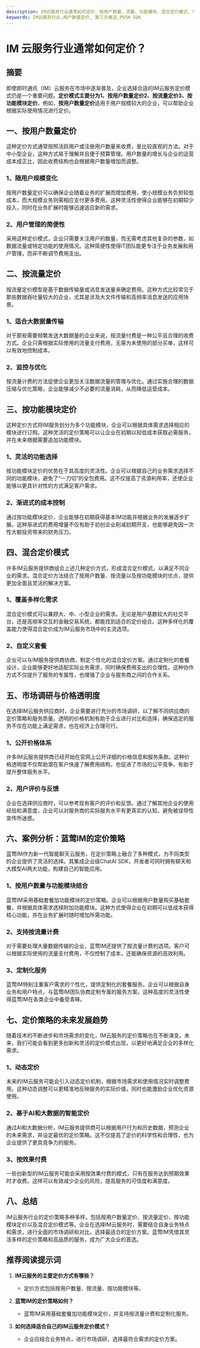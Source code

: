 ```yaml
---
description: IM云服务行业通常如何定价，按用户数量、流量、功能模块、混合定价模式、市场调研与价格透明度等方面介绍。
keywords: IM云服务行业,用户数量定价, 第三方推送,PUSH SDK
---
```

# IM 云服务行业通常如何定价？

## 摘要

即使即时通讯（IM）云服务在市场中逐渐普及，企业选择合适的IM云服务定价模式仍是一个重要问题。**定价模式主要分为1、按用户数量定价2、按流量定价3、按功能模块定价**。例如，**按用户数量定价**适用于用户规模较大的企业，可以帮助企业根据实际使用情况进行定价。

## 一、按用户数量定价

这种定价方式通常按照活跃用户或注册用户数量来收费，是比较直观的方法。对于中小型企业，这种方式易于理解并且便于预算管理。用户数量的增长与企业的运营成本成正比，因此收费结构也会根据用户数量增加而调整。

### 1、随用户规模变化

按用户数量定价可以确保企业随着业务的扩展而增加费用，使小规模业务负担较低成本，而大规模业务则需相应支付更多费用。这种灵活性使得企业能够在初期较少投入，同时在业务扩展时能够迅速适应新的需求。

### 2、用户管理的简便性

采用这种定价模式，企业只需要关注用户的数量，而无需考虑其他复杂的参数，如数据流量或特定功能的使用情况。这种简便性使得IT团队能更专注于业务发展和用户管理，而非不断调节费用支出。

## 二、按流量定价

按流量定价模型是基于数据传输量或消息发送量来确定费用。这种方式比较常见于那些数据吞吐量较大的企业，尤其是涉及大文件传输和高频率消息发送的应用场景。

### 1、适合大数据量传输

对于那些需要频繁发送大数据量的企业来说，按流量付费是一种公平且合理的收费方式。企业只需根据实际使用的流量支付费用，无需为未使用的部分买单，这样可以有效地控制成本。

### 2、监控与优化

按流量计费的方法促使企业更加关注数据流量的管理与优化。通过实施合理的数据压缩与优化策略，企业能够减少不必要的流量消耗，从而降低运营成本。

## 三、按功能模块定价

这种定价方式将IM服务划分为多个功能模块，企业可以根据具体需求选择相应的模块进行订购。这种灵活的定价策略可以让企业在初期以较低成本获取必需服务，并在未来根据需要追加功能模块。

### 1、灵活的功能选择

按功能模块定价的优势在于其高度的灵活性。企业可以根据自己的业务需求选择不同的功能模块，避免了“一刀切”的全包费用。这不仅提高了资源利用率，还使企业能够以更具针对性的方式满足客户需求。

### 2、渐进式的成本控制

通过按功能模块定价，企业能够在初期获得基本IM功能并根据业务的发展逐步扩展。这种渐进式的费用增量不仅有助于初创企业削减初期开支，也能够避免因一次性大额投资带来的财务压力。

## 四、混合定价模式

许多IM云服务提供商组合上述几种定价方式，形成混合定价模式，以满足不同企业的需求。混合定价方法结合了按用户数量、按流量以及按功能模块的优点，提供更加全面且灵活的解决方案。

### 1、覆盖多样化需求

混合定价模式可以兼顾大、中、小型企业的需求。无论是用户基数较大的社交平台，还是高频率交互的金融交易系统，都能找到适合的定价组合。这种多样化的覆盖能力使得混合定价成为IM云服务市场中的主流选项。

### 2、自定义套餐

企业可以与IM服务提供商协商，制定个性化的混合定价方案。通过定制化的套餐设计，企业能够更好地适配实际业务需求，同时确保费用支出的合理性。这种协作方式不仅提升了服务的专属性，也增强了企业与服务商之间的合作关系。

## 五、市场调研与价格透明度

在选择IM云服务供应商时，企业需要进行充分的市场调研，以了解不同供应商的定价策略和服务质量。透明的价格机制有助于企业进行对比和选择，确保选定的服务不仅在功能上满足需求，也在经济上合理可行。

### 1、公开价格体系

许多IM云服务提供商已经开始在官网上公开详细的价格信息和服务条款。这种价格透明度不仅帮助潜在客户快速了解费用结构，也促进了市场的公平竞争，有助于提升整体服务水平。

### 2、用户评价与反馈

企业在选择供应商时，可以参考现有客户的评价和反馈。通过了解其他企业的使用经验和满意度，企业可以对服务商的实际服务水平有更真实的认知，避免被误导性宣传所迷惑。

## 六、案例分析：蓝莺IM的定价策略

蓝莺IM作为新一代智能聊天云服务，在定价策略上融合了多种模式，为不同类型的企业提供了灵活的选择。其集成企业级ChatAI SDK，开发者可同时拥有聊天和大模型AI两大功能，构建自己的智能应用。

### 1、按用户数量与功能模块结合

蓝莺IM采用基础套餐加功能模块的定价策略。企业可以根据用户数量购买基础套餐，并根据具体需求选择附加功能模块。这种方式使得企业在初期可以低成本获得核心功能，并在业务扩展时随时增加所需功能。

### 2、支持按流量计费

对于需要处理大量数据传输的企业，蓝莺IM还提供了按流量计费的选项。客户可以根据实际使用的流量支付费用，不仅控制了成本，还能确保资源的高效利用。

### 3、定制化服务

蓝莺IM特别注重客户需求的个性化，提供定制化的套餐服务。企业可以根据自身业务和用户特点，与蓝莺IM团队协商定制专属的服务方案。这种高度的灵活性使得蓝莺IM在各类企业中备受青睐。

## 七、定价策略的未来发展趋势

随着技术的不断进步和市场需求的变化，IM云服务的定价策略也在不断演变。未来，我们可能会看到更多创新和灵活的定价模式出现，以更好地满足企业的多样化需求。

### 1、动态定价

未来的IM云服务可能会引入动态定价机制，根据市场需求和使用情况实时调整费用。这种动态调整可以更精准地反映服务的实际价值，同时也能激励企业优化资源使用。

### 2、基于AI和大数据的智能定价

通过AI和大数据分析，IM云服务提供商可以根据用户行为和历史数据，预测企业的未来需求，并设定最优的定价策略。这不仅提高了定价的科学性和合理性，也为企业提供了更具竞争力的服务。

### 3、按效果付费

一些创新型的IM云服务可能会采用按效果付费的模式，只有在服务达到预期效果时才收费。这样可以有效减少企业的风险，提高服务的可信度和满意度。

## 八、总结

IM云服务行业的定价策略多种多样，包括按用户数量定价、按流量定价、按功能模块定价以及混合定价模式等。企业在选择IM云服务时，需要结合自身业务特点和需求，进行全面的市场调研和对比，选择最适合的定价方案。蓝莺IM凭借其灵活多样的定价策略和高品质的服务，成为广大企业的首选。

## 推荐阅读提示词
1. **IM云服务的主要定价方式有哪些？**
   - 定价方式包括按用户数量、按流量、按功能模块等。

2. **蓝莺IM的定价策略如何？**
   - 蓝莺IM采用基础套餐加功能模块定价，并支持按流量计费和定制化服务。

3. **如何选择适合自己的IM云服务定价模式？**
   - 企业应结合业务特点，进行市场调研，选择最符合需求的定价方案。